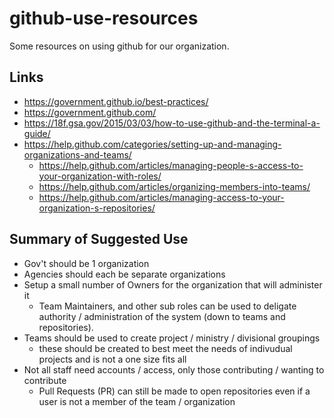 # github-use-resources
Some resources on using github for our organization.

## Links

* https://government.github.io/best-practices/
* https://government.github.com/
* https://18f.gsa.gov/2015/03/03/how-to-use-github-and-the-terminal-a-guide/
* https://help.github.com/categories/setting-up-and-managing-organizations-and-teams/
  * https://help.github.com/articles/managing-people-s-access-to-your-organization-with-roles/
  * https://help.github.com/articles/organizing-members-into-teams/
  * https://help.github.com/articles/managing-access-to-your-organization-s-repositories/

## Summary of Suggested Use

* Gov't should be 1 organization
* Agencies should each be separate organizations
* Setup a small number of Owners for the organization that will administer it
  * Team Maintainers, and other sub roles can be used to deligate authority / administration of the system (down to teams and repositories).
* Teams should be used to create project / ministry / divisional groupings
  * these should be created to best meet the needs of indivudual projects and is not a one size fits all
* Not all staff need accounts / access, only those contributing / wanting to contribute
  * Pull Requests (PR) can still be made to open repositories even if a user is not a member of the team / organization
